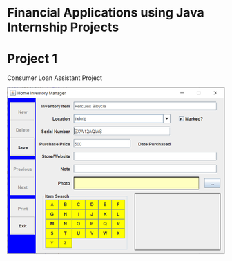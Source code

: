 # Financial Applications using Java Internship Projects

# Project 1

Consumer Loan Assistant Project

![Screenshot (231)](./Screenshots/1.png)
